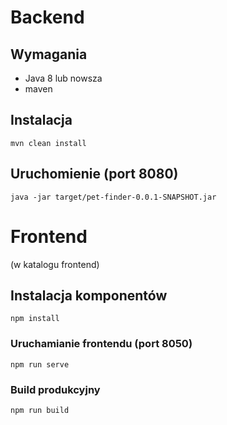 # Backend

## Wymagania
- Java 8 lub nowsza
- maven

## Instalacja
```
mvn clean install
```
## Uruchomienie (port 8080)
```
java -jar target/pet-finder-0.0.1-SNAPSHOT.jar
```
# Frontend
(w katalogu frontend)
## Instalacja komponentów
```
npm install
```

### Uruchamianie frontendu (port 8050)
```
npm run serve
```

### Build produkcyjny
```
npm run build
```

